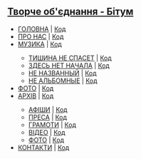<!-- 
Country: Ukraine
City: Olexandriya - Zaporizhzhya
Web Developer: Dovgal Dima 
Web Site: dovgaldima.pp.ua
-->

<h2>
    <a href='https://bitum.pp.ua/'>
      Творче об'єднання - Бітум
    </a>
</h2>

<!-- 
Gmail: bitum.pp.ua@gmail.com 
Password: ddf110986 
-->

<nav>
    <ul>
        <li><a href="https://bitum.pp.ua/index.html">ГОЛОВНА</a> | <a href="https://github.com/Dmitriy-1986/Bitum-web-project/blob/master/index.html">Код</a> </li>
        <li><a href="https://bitum.pp.ua/about-us.html">ПРО НАС</a> | <a href="https://github.com/Dmitriy-1986/Bitum-web-project/blob/master/about-us.html">Код</a></li>
        <li><a href="https://bitum.pp.ua/music.html">МУЗИКА</a> | <a href="https://github.com/Dmitriy-1986/Bitum-web-project/blob/master/music.html">Код</a> </li>
            <ul>
                <li><a href="https://bitum.pp.ua/tishina-ne-spaset.html">ТИШИНА НЕ СПАСЕТ</a> | <a href="https://github.com/Dmitriy-1986/Bitum-web-project/blob/master/tishina-ne-spaset.html">Код</a> </li>
                <li><a href="https://bitum.pp.ua/zdes-net-nachala.html">ЗДЕСЬ НЕТ НАЧАЛА</a> | <a href="https://github.com/Dmitriy-1986/Bitum-web-project/blob/master/zdes-net-nachala.html">Код</a> </li>
                <li><a href="https://bitum.pp.ua/ne-nazvannyy.html">НЕ НАЗВАННЫЙ</a> | <a href="https://github.com/Dmitriy-1986/Bitum-web-project/blob/master/ne-nazvannyy.html">Код</a> </li>
                <li><a href="https://bitum.pp.ua/ne-albomnyye.html">НЕ АЛЬБОМНЫЕ</a> | <a href="https://github.com/Dmitriy-1986/Bitum-web-project/blob/master/ne-albomnyye.html">Код</a> </li>
            </ul>
        <li><a href="https://bitum.pp.ua/gallery.html">ФОТО</a> | <a href="https://github.com/Dmitriy-1986/Bitum-web-project/blob/master/gallery.html">Код</a> </li>
        <li><a href="https://bitum.pp.ua/archive.html">АРХІВ</a> | <a href="https://github.com/Dmitriy-1986/Bitum-web-project/blob/master/archive.html">Код</a> </li>
             <ul>
                <li><a href="https://bitum.pp.ua/katehoriia-afishy.html">АФІШИ</a> | <a href="https://github.com/Dmitriy-1986/Bitum-web-project/blob/master/katehoriia-afishy.html">Код</a> </li>
                <li><a href="https://bitum.pp.ua/katehoriia-presy.html">ПРЕСА</a> | <a href="https://github.com/Dmitriy-1986/Bitum-web-project/blob/master/katehoriia-presy.html">Код</a> </li>
                <li><a href="https://bitum.pp.ua/katehoriia-hramoty.html">ГРАМОТИ</a> | <a href="https://github.com/Dmitriy-1986/Bitum-web-project/blob/master/katehoriia-hramoty.html">Код</a> </li>
                <li><a href="https://bitum.pp.ua/katehoriia-video.html">ВІДЕО</a> | <a href="https://github.com/Dmitriy-1986/Bitum-web-project/blob/master/katehoriia-video.html">Код</a> </li>
                <li><a href="https://bitum.pp.ua/katehoriia-photo.html">ФОТО</a> | <a href="https://github.com/Dmitriy-1986/Bitum-web-project/blob/master/katehoriia-photo.html">Код</a> </li>
            </ul>
        <li><a href="https://bitum.pp.ua/contacts.html">КОНТАКТИ</a> | <a href="https://github.com/Dmitriy-1986/Bitum-web-project/blob/master/contacts.html">Код</a> </li>
    </ul>
</nav>
